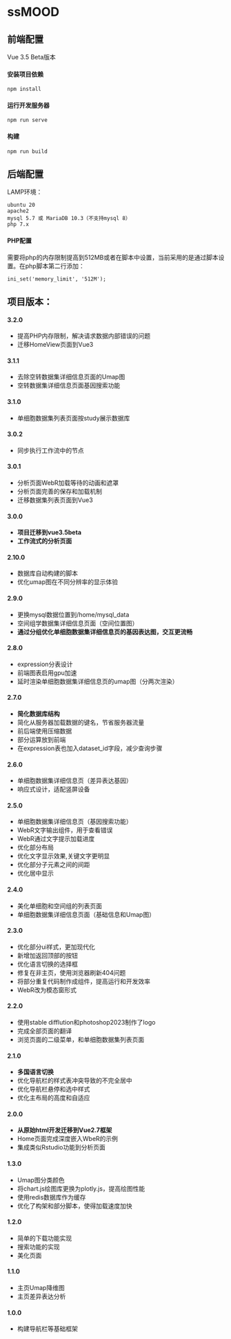 # ssMOOD


## 前端配置
Vue 3.5 Beta版本
#### 安装项目依赖
```
npm install
```

#### 运行开发服务器
```
npm run serve
```

#### 构建
```
npm run build
```


## 后端配置
LAMP环境：
```
ubuntu 20
apache2
mysql 5.7 或 MariaDB 10.3（不支持mysql 8）
php 7.x
```

#### PHP配置
需要将php的内存限制提高到512MB或者在脚本中设置，当前采用的是通过脚本设置。在php脚本第二行添加：
```
ini_set('memory_limit', '512M');
```


## **项目版本：**
#### 3.2.0
 - 提高PHP内存限制，解决请求数据内部错误的问题
 - 迁移HomeView页面到Vue3
#### 3.1.1
 - 去除空转数据集详细信息页面的Umap图
 - 空转数据集详细信息页面基因搜索功能
#### 3.1.0
 - 单细胞数据集列表页面按study展示数据库
#### 3.0.2
 - 同步执行工作流中的节点
#### 3.0.1
 - 分析页面WebR加载等待的动画和遮罩
 - 分析页面完善的保存和加载机制
 - 迁移数据集列表页面到Vue3
#### 3.0.0
 - **项目迁移到vue3.5beta**
 - **工作流式的分析页面**
#### 2.10.0
 - 数据库自动构建的脚本
 - 优化umap图在不同分辨率的显示体验
#### 2.9.0
 - 更换mysql数据位置到/home/mysql_data
 - 空间组学数据集详细信息页面（空间位置图）
 - **通过分组优化单细胞数据集详细信息页的基因表达图，交互更流畅**
#### 2.8.0
 - expression分表设计
 - 前端图表启用gpu加速
 - 延时渲染单细胞数据集详细信息页的umap图（分两次渲染）
#### 2.7.0
 - **简化数据库结构**
 - 简化从服务器加载数据的键名，节省服务器流量
 - 前后端使用压缩数据
 - 部分运算放到前端
 - 在expression表也加入dataset_id字段，减少查询步骤
#### 2.6.0
 - 单细胞数据集详细信息页（差异表达基因）
 - 响应式设计，适配竖屏设备
#### 2.5.0
 - 单细胞数据集详细信息页（基因搜索功能）
 - WebR文字输出组件，用于查看错误
 - WebR通过文字提示加载进度
 - 优化部分布局
 - 优化文字显示效果,关键文字更明显
 - 优化部分子元素之间的间距
 - 优化居中显示
#### 2.4.0
 - 美化单细胞和空间组的列表页面
 - 单细胞数据集详细信息页面（基础信息和Umap图）
#### 2.3.0
 - 优化部分ui样式，更加现代化
 - 新增加返回顶部的按钮
 - 优化语言切换的选择框
 - 修复在非主页，使用浏览器刷新404问题
 - 将部分重复代码制作成组件，提高运行和开发效率
 - WebR改为模态窗形式
#### 2.2.0
 - 使用stable difflution和photoshop2023制作了logo
 - 完成全部页面的翻译
 - 浏览页面的二级菜单，和单细胞数据集列表页面
#### 2.1.0
 - **多国语言切换**
 - 优化导航栏的样式表冲突导致的不完全居中
 - 优化导航栏悬停和选中样式
 - 优化主布局的高度和自适应
#### 2.0.0
 - **从原始html开发迁移到Vue2.7框架**
 - Home页面完成深度嵌入WbeR的示例
 - 集成类似Rstudio功能到分析页面
#### 1.3.0
 - Umap图分类颜色
 - 将chart.js绘图库更换为plotly.js，提高绘图性能
 - 使用redis数据库作为缓存
 - 优化了构架和部分脚本，使得加载速度加快
#### 1.2.0
 - 简单的下载功能实现
 - 搜索功能的实现
 - 美化页面
#### 1.1.0
 - 主页Umap降维图
 - 主页差异表达分析
#### 1.0.0
 - 构建导航栏等基础框架